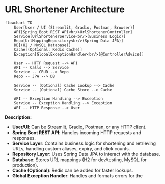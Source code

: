 # URL Shortener Architecture

```mermaid
flowchart TD
    User[User / UI (Streamlit, Gradio, Postman, Browser)]
    API[Spring Boot REST API<br/>UrlShortenerController]
    Service[UrlShortenerService<br/>(Business Logic)]
    Repo[UrlMappingRepository<br/>(Spring Data JPA)]
    DB[(H2 / MySQL Database)]
    Cache[(Optional: Redis Cache)]
    Exception[GlobalExceptionHandler<br/>(@ControllerAdvice)]

    User -- HTTP Request --> API
    API -- Calls --> Service
    Service -- CRUD --> Repo
    Repo -- JPA --> DB

    Service -- (Optional) Cache Lookup --> Cache
    Service -- (Optional) Cache Store --> Cache
    
    API -- Exception Handling --> Exception
    Service -- Exception Handling --> Exception
    API -- HTTP Response --> User
```

**Description:**
- **User/UI**: Can be Streamlit, Gradio, Postman, or any HTTP client.
- **Spring Boot REST API**: Handles incoming HTTP requests and responses.
- **Service Layer**: Contains business logic for shortening and retrieving URLs, handling custom aliases, expiry, and click counts.
- **Repository Layer**: Uses Spring Data JPA to interact with the database.
- **Database**: Stores URL mappings (H2 for dev/testing, MySQL for production).
- **Cache (Optional)**: Redis can be added for faster lookups.
- **Global Exception Handler**: Handles and formats errors for the
